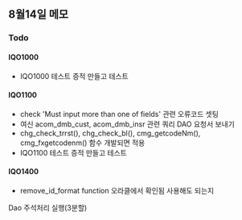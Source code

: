 ## 8월14일 메모
### Todo
#### IQO1000
- IQO1000 테스트 증적 만들고 테스트
#### IQO1100
- check 'Must input more than one of fields' 관련 오류코드 셋팅
- 여신 acom_dmb_cust, acom_dmb_insr 관련 쿼리 DAO 요청서 보내기
- chg_check_trrst(), chg_check_bl(), cmg_getcodeNm(), cmg_fxgetcodenm() 함수 개발되면 적용
- IQO1100 테스트 증적 만들고 테스트
#### IQO1400
- remove_id_format function 오라클에서 확인됨 사용해도 되는지

Dao 주석처리 실행(3분할)